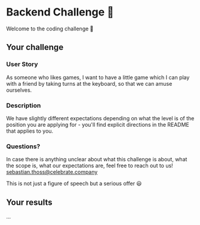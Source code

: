 # Backend Challenge :rocket:
Welcome to the coding challenge :wave:

## Your challenge

### User Story
As someone who likes games, I want to have a little game which I can play with a friend by taking turns at the keyboard, so that we can amuse ourselves.

### Description
We have slightly different expectations depending on what the level is of the position you are applying for - you'll find explicit directions in the README that applies to you.

### Questions?
In case there is anything unclear about what this challenge is about, what the scope is, what our expectations are, feel free to reach out to us! sebastian.thoss@celebrate.company

This is not just a figure of speech but a serious offer :smiley:

## Your results
...